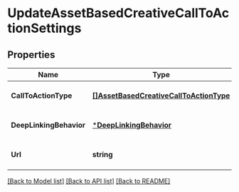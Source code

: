 # UpdateAssetBasedCreativeCallToActionSettings

## Properties
Name | Type | Description | Notes
------------ | ------------- | ------------- | -------------
**CallToActionType** | [**[]AssetBasedCreativeCallToActionType**](AssetBasedCreativeCallToActionType.md) | Type of CallToAction for AssetBasedCreative. | [optional] [default to null]
**DeepLinkingBehavior** | [***DeepLinkingBehavior**](DeepLinkingBehavior.md) |  | [optional] [default to null]
**Url** | **string** | The application url that customers are directed to. | [optional] [default to null]

[[Back to Model list]](../README.md#documentation-for-models) [[Back to API list]](../README.md#documentation-for-api-endpoints) [[Back to README]](../README.md)

